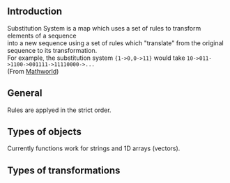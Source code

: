 ## Introduction
Substitution System is a map which uses a set of rules to transform elements of a sequence  
into a new sequence using a set of rules which "translate" from the original sequence to its transformation.   
For example, the substitution system `{1->0,0->11}` would take `10->011->1100->001111->11110000->...`  
(From [Mathworld](https://mathworld.wolfram.com/SubstitutionSystem.html))
## General 
Rules are applyed in the strict order.
## Types of objects
Currently functions work for strings and 1D arrays (vectors).
## Types of transformations

